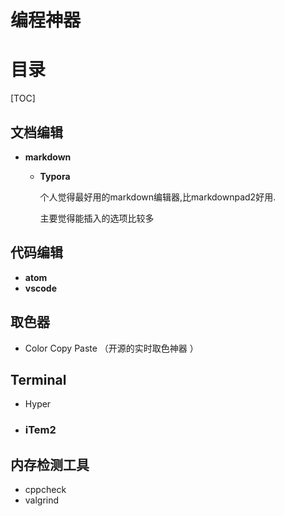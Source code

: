 # 编程神器

# 目录

[TOC]

## 文档编辑

- **markdown**

  - **Typora**

    个人觉得最好用的markdown编辑器,比markdownpad2好用.

    主要觉得能插入的选项比较多

## 代码编辑

- **atom**
- **vscode**

## 取色器

- Color Copy Paste （开源的实时取色神器 ）

## Terminal 

- Hyper

- ### iTem2

## 内存检测工具

- cppcheck
- valgrind